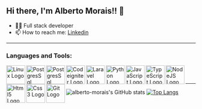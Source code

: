 <h2> Hi there, I'm Alberto Morais!! 👋 </h2>

- :man_technologist: Full stack developer
- 📫 How to reach me: <a href= "https://www.linkedin.com/in/alberto-morais-de-oliveira-filho-9338a1123/" target="_blank"> Linkedin </a>

---
### Languages and Tools:
<img src="https://cdn.jsdelivr.net/gh/devicons/devicon/icons/linux/linux-original.svg" alt="Linux Logo" width="50" height="50" align="left"/>
<img src="https://cdn.jsdelivr.net/gh/devicons/devicon/icons/postgresql/postgresql-original.svg" alt="PostgresSql Logo" width="50" height="50" align="left" />
<img src="https://cdn.jsdelivr.net/gh/devicons/devicon/icons/mysql/mysql-original.svg" alt="PostgresSql Logo" width="50" height="50" align="left"/>
<img src="https://cdn.jsdelivr.net/gh/devicons/devicon/icons/codeigniter/codeigniter-plain.svg" alt="Codeigniter Logo" width="50" height="50" align="left"/>
<img src="https://cdn.jsdelivr.net/gh/devicons/devicon/icons/laravel/laravel-plain.svg" alt="Laravel Logo" width="50" height="50" align="left"/>
<img src="https://cdn.jsdelivr.net/gh/devicons/devicon/icons/python/python-original.svg" alt="Python Logo" width="50" height="50" align="left"/>
<img src="https://cdn.jsdelivr.net/gh/devicons/devicon/icons/javascript/javascript-original.svg" alt="JavaScript Logo" width="50" height="50" align="left"/>
<img src="https://cdn.jsdelivr.net/gh/devicons/devicon/icons/typescript/typescript-original.svg" alt="TypeScript Logo" width="50" height="50" align="left"/>
<img src="https://cdn.jsdelivr.net/gh/devicons/devicon/icons/nodejs/nodejs-original.svg" alt="NodeJS Logo" width="50" height="50" align="left"/>
<img src="https://cdn.jsdelivr.net/gh/devicons/devicon/icons/html5/html5-original-wordmark.svg" alt="Html5 Logo" width="50" height="50" align="left"/>
<img src="https://cdn.jsdelivr.net/gh/devicons/devicon/icons/css3/css3-original-wordmark.svg"  alt="Css3 Logo" width="50" height="50" align="left"/>
<img src="https://cdn.jsdelivr.net/gh/devicons/devicon/icons/git/git-plain-wordmark.svg" alt="Git Logo" width="50" height="50" align="left"/>

<br />
<br />

---

![alberto-morais's GitHub stats](https://github-readme-stats.vercel.app/api?username=alberto-morais&show_icons=true&theme=chartreuse-dark)
[![Top Langs](https://github-readme-stats.vercel.app/api/top-langs/?username=alberto-morais&layout=compact&show_icons=true&theme=chartreuse-dark&exclude_repo=empresaX,BlogX)](https://github.com/alberto-morais/github-readme-stats)
